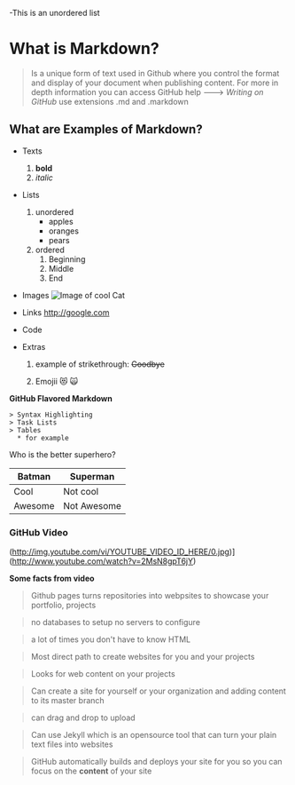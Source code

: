 -This is an unordered list
# What is Markdown?
  > Is a unique form of text used in Github where
  > you control the format and display of your document when publishing content.
  > For more in depth information you can access GitHub help ---> *Writing on GitHub* 
  > use extensions .md and .markdown 

## What are Examples of Markdown?
  - Texts
    1. **bold**
    2. *italic*
  - Lists
    1. unordered
        * apples
        * oranges
        * pears
    3. ordered
        1. Beginning
        2. Middle
        3. End
  - Images
   ![Image of cool Cat](https://images.unsplash.com/photo-1533738363-b7f9aef128ce?ixlib=rb-1.2.1&ixid=MnwxMjA3fDB8MHxwaG90by1wYWdlfHx8fGVufDB8fHx8&auto=format&fit=crop&w=1275&q=80)
  
  - Links
    http://google.com
  - Code 
  - Extras
      1. example of strikethrough: ~~Goodbye~~

     
     
     2. Emojii
        	:heart_eyes_cat:
          :scream_cat:

  **GitHub Flavored Markdown**
  
  
    > Syntax Highlighting
    > Task Lists
    > Tables 
      * for example
      
      
Who is the better superhero?

 Batman   |  Superman
 -------- | --------
  Cool    |  Not cool
 Awesome  |  Not Awesome
  
    



### GitHub Video

(http://img.youtube.com/vi/YOUTUBE_VIDEO_ID_HERE/0.jpg)](http://www.youtube.com/watch?v=2MsN8gpT6jY)

**Some facts from video**

>Github pages turns repositories into webpsites to showcase your portfolio, projects

>no databases to setup no servers to configure

>a lot of times you don't have to know HTML 

>Most direct path to create websites for you and your projects

>Looks for web content on your projects

>Can create a site for yourself or your organization and adding content to its master branch

>can drag and drop to upload

>Can use Jekyll which is an opensource tool that can turn your plain text files into websites

>GitHub automatically builds and deploys your site for you so you can focus on the **content** of your site 






